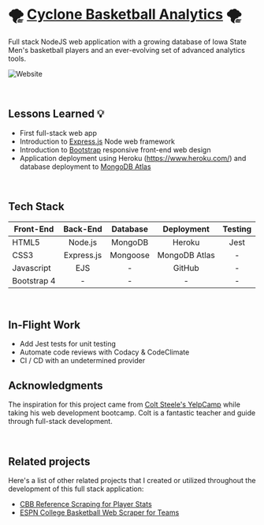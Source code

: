 # :tornado: [Cyclone Basketball Analytics](http://cycloneanalytics.herokuapp.com/) :tornado:

Full stack NodeJS web application with a growing database of Iowa State Men's basketball players and an ever-evolving set of advanced analytics tools.

![Website](https://img.shields.io/website?down_color=red&down_message=offline&up_color=brightgreen&up_message=online&url=https%3A%2F%2Fcycloneanalytics.herokuapp.com)

&nbsp;
&nbsp;
&nbsp;
&nbsp;

## Lessons Learned :bulb:
- First full-stack web app
- Introduction to [Express.js](https://expressjs.com/) Node web framework
- Introduction to [Bootstrap](https://getbootstrap.com/) responsive front-end web design
- Application deployment using Heroku (https://www.heroku.com/) and database deployment to [MongoDB Atlas](https://www.mongodb.com/cloud/atlas)

&nbsp;
&nbsp;

## Tech Stack
| Front-End     | Back-End      | Database  | Deployment    | Testing    |
| ------------- |:-------------:|:---------:|:-------------:|:----------:|
| HTML5         | Node.js       | MongoDB   | Heroku        | Jest       |
| CSS3          | Express.js    | Mongoose  | MongoDB Atlas | -          |
| Javascript    | EJS           | -         | GitHub        | -          |
| Bootstrap 4   | -             | -         | -             | -          |

&nbsp;
&nbsp;

## In-Flight Work
- Add Jest tests for unit testing
- Automate code reviews with Codacy & CodeClimate
- CI / CD with an undetermined provider

## Acknowledgments
The inspiration for this project came from [Colt Steele's YelpCamp](https://github.com/Colt/yelp-camp-refactored) while taking his web development bootcamp.  Colt is a fantastic teacher and guide through full-stack development.

&nbsp;
&nbsp;

## Related projects

Here's a list of other related projects that I created or utilized throughout the development of this full stack application:

- [CBB Reference Scraping for Player Stats](https://github.com/tylersul/js-cbb-web-scraper)
- [ESPN College Basketball Web Scraper for Teams](https://github.com/tylersul/js-espn-cbb-scraper)
